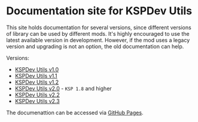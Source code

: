 # Documentation site for KSPDev Utils

This site holds documentation for several versions, since different versions of library can be used by different mods. It's highly encouraged to use the latest available version in development. However, if the mod uses a legacy version and upgrading is not an option, the old documentation can help.

Versions:

* [KSPDev Utils v1.0](v1.0)
* [KSPDev Utils v1.1](v1.1)
* [KSPDev Utils v1.2](v1.2)
* [KSPDev Utils v2.0](v2.0) - `KSP 1.8` and higher
* [KSPDev Utils v2.2](v2.2)
* [KSPDev Utils v2.3](v2.3)

The documenattion can be accessed via [GitHub Pages](https://ihsoft.github.io/KSPDev_Utils/).
